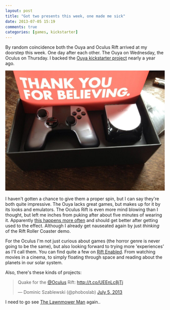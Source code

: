```yaml
---
layout: post
title: "Got two presents this week, one made me sick"
date: 2013-07-05 15:19
comments: true
categories: [games, kickstarter]
---
```


By random coincidence both the Ouya and Oculus Rift arrived at my doorstep this week. One day after each other. The Ouya on Wednesday, the Oculus on Thursday. I backed the [Ouya kickstarter project](http://www.kickstarter.com/projects/ouya/ouya-a-new-kind-of-video-game-console) nearly a year ago.

![Unpacking the Ouya](/assets/blog/ouya/ouya-arrived.jpg)

<!-- more -->

I haven't gotten a chance to give them a proper spin, but I can say they're both quite impressive. The Ouya lacks great games, but makes up for it by its looks and emulators. The Oculus Rift is even more mind blowing than I thought, but left me inches from puking after about five minutes of wearing it. Apparently [this happens more often](http://martincaine.com/gaming/day_one_with_the_oculus_rift_nausea) and should get better after getting used to the effect. Although I already get nauseated again by just _thinking_ of the Rift Roller Coaster demo.

For the Oculus I'm not just curious about games (the horror genre is never going to be the same), but also looking forward to trying more 'experiences' as I'll call them. You can find quite a few on [Rift Enabled](http://www.riftenabled.com/). From watching movies in a cinema, to simply floating through space and reading about the planets in our solar system.

Also, there's these kinds of projects:
<blockquote class="twitter-tweet"><p>Quake for the <a href="https://twitter.com/oculus">@Oculus</a> Rift: <a href="http://t.co/UEEnLc8jTj">http://t.co/UEEnLc8jTj</a></p>&mdash; Dominic Szablewski (@phoboslab) <a href="https://twitter.com/phoboslab/statuses/353135358038376449">July 5, 2013</a></blockquote>
<script async src="//platform.twitter.com/widgets.js" charset="utf-8"></script>

I need to go see [The Lawnmower Man](http://www.imdb.com/title/tt0104692/?ref_=sr_1) again..
